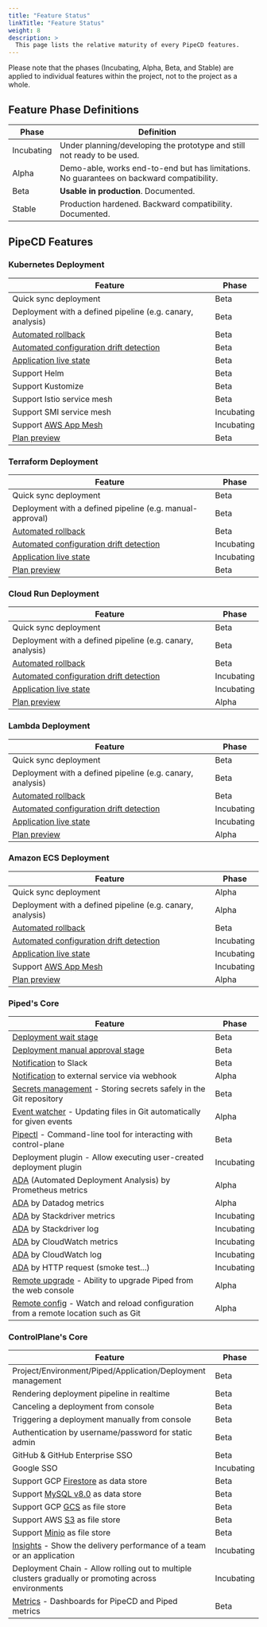 ```yaml
---
title: "Feature Status"
linkTitle: "Feature Status"
weight: 8
description: >
  This page lists the relative maturity of every PipeCD features.
---
```


Please note that the phases (Incubating, Alpha, Beta, and Stable) are applied to individual features within the project, not to the project as a whole.

## Feature Phase Definitions

| Phase | Definition |
|-|-|
| Incubating | Under planning/developing the prototype and still not ready to be used. |
| Alpha | Demo-able, works end-to-end but has limitations. No guarantees on backward compatibility. |
| Beta | **Usable in production**. Documented. |
| Stable | Production hardened. Backward compatibility. Documented. |

## PipeCD Features

### Kubernetes Deployment

| Feature | Phase |
|-|-|
| Quick sync deployment | Beta |
| Deployment with a defined pipeline (e.g. canary, analysis) | Beta |
| [Automated rollback](/docs/user-guide/rolling-back-a-deployment/) | Beta |
| [Automated configuration drift detection](/docs/user-guide/configuration-drift-detection/) | Beta |
| [Application live state](/docs/user-guide/application-live-state/) | Beta |
| Support Helm | Beta |
| Support Kustomize | Beta |
| Support Istio service mesh | Beta |
| Support SMI service mesh | Incubating |
| Support [AWS App Mesh](https://aws.amazon.com/app-mesh/) | Incubating |
| [Plan preview](/docs/user-guide/plan-preview) | Beta |

### Terraform Deployment

| Feature | Phase |
|-|-|
| Quick sync deployment | Beta |
| Deployment with a defined pipeline (e.g. manual-approval) | Beta |
| [Automated rollback](/docs/user-guide/rolling-back-a-deployment/) | Beta |
| [Automated configuration drift detection](/docs/user-guide/configuration-drift-detection/) | Incubating |
| [Application live state](/docs/user-guide/application-live-state/) | Incubating |
| [Plan preview](/docs/user-guide/plan-preview) | Beta |

### Cloud Run Deployment

| Feature | Phase |
|-|-|
| Quick sync deployment | Beta |
| Deployment with a defined pipeline (e.g. canary, analysis) | Beta |
| [Automated rollback](/docs/user-guide/rolling-back-a-deployment/) | Beta |
| [Automated configuration drift detection](/docs/user-guide/configuration-drift-detection/) | Incubating |
| [Application live state](/docs/user-guide/application-live-state/) | Incubating |
| [Plan preview](/docs/user-guide/plan-preview) | Alpha |

### Lambda Deployment

| Feature | Phase |
|-|-|
| Quick sync deployment | Beta |
| Deployment with a defined pipeline (e.g. canary, analysis) | Beta |
| [Automated rollback](/docs/user-guide/rolling-back-a-deployment/) | Beta |
| [Automated configuration drift detection](/docs/user-guide/configuration-drift-detection/) | Incubating |
| [Application live state](/docs/user-guide/application-live-state/) | Incubating |
| [Plan preview](/docs/user-guide/plan-preview) | Alpha |

### Amazon ECS Deployment

| Feature | Phase |
|-|-|
| Quick sync deployment | Alpha |
| Deployment with a defined pipeline (e.g. canary, analysis) | Alpha |
| [Automated rollback](/docs/user-guide/rolling-back-a-deployment/) | Beta |
| [Automated configuration drift detection](/docs/user-guide/configuration-drift-detection/) | Incubating |
| [Application live state](/docs/user-guide/application-live-state/) | Incubating |
| Support [AWS App Mesh](https://aws.amazon.com/app-mesh/) | Incubating |
| [Plan preview](/docs/user-guide/plan-preview) | Alpha |

### Piped's Core

| Feature | Phase |
|-|-|
| [Deployment wait stage](/docs/user-guide/adding-a-wait-stage/) | Beta |
| [Deployment manual approval stage](/docs/user-guide/adding-a-manual-approval/) | Beta |
| [Notification](/docs/operator-manual/piped/configuring-notifications/) to Slack | Beta |
| [Notification](/docs/operator-manual/piped/configuring-notifications/) to external service via webhook | Alpha |
| [Secrets management](/docs/user-guide/secret-management/) - Storing secrets safely in the Git repository | Beta |
| [Event watcher](/docs/user-guide/event-watcher/) - Updating files in Git automatically for given events | Alpha |
| [Pipectl](/docs/user-guide/command-line-tool/) - Command-line tool for interacting with control-plane | Beta |
| Deployment plugin - Allow executing user-created deployment plugin | Incubating |
| [ADA](/docs/user-guide/automated-deployment-analysis/) (Automated Deployment Analysis) by Prometheus metrics | Alpha |
| [ADA](/docs/user-guide/automated-deployment-analysis/) by Datadog metrics | Alpha |
| [ADA](/docs/user-guide/automated-deployment-analysis/) by Stackdriver metrics | Incubating |
| [ADA](/docs/user-guide/automated-deployment-analysis/) by Stackdriver log | Incubating |
| [ADA](/docs/user-guide/automated-deployment-analysis/) by CloudWatch metrics | Incubating |
| [ADA](/docs/user-guide/automated-deployment-analysis/) by CloudWatch log | Incubating |
| [ADA](/docs/user-guide/automated-deployment-analysis/) by HTTP request (smoke test...) | Incubating |
| [Remote upgrade](/docs/operator-manual/piped/remote-upgrade-remote-config/#remote-upgrade) - Ability to upgrade Piped from the web console | Alpha |
| [Remote config](/docs/operator-manual/piped/remote-upgrade-remote-config/#remote-config) - Watch and reload configuration from a remote location such as Git | Alpha |

### ControlPlane's Core

| Feature | Phase |
|-|-|
| Project/Environment/Piped/Application/Deployment management | Beta |
| Rendering deployment pipeline in realtime | Beta |
| Canceling a deployment from console | Beta |
| Triggering a deployment manually from console | Beta |
| Authentication by username/password for static admin | Beta |
| GitHub & GitHub Enterprise SSO | Beta |
| Google SSO | Incubating |
| Support GCP [Firestore](https://cloud.google.com/firestore) as data store | Beta |
| Support [MySQL v8.0](https://www.mysql.com/) as data store | Beta |
| Support GCP [GCS](https://cloud.google.com/storage) as file store | Beta |
| Support AWS [S3](https://aws.amazon.com/s3/) as file store | Beta |
| Support [Minio](https://github.com/minio/minio) as file store | Beta |
| [Insights](/docs/user-guide/insights/) - Show the delivery performance of a team or an application | Incubating |
| Deployment Chain - Allow rolling out to multiple clusters gradually or promoting across environments | Incubating |
| [Metrics](/docs/operator-manual/control-plane/metrics/) - Dashboards for PipeCD and Piped metrics | Beta |
